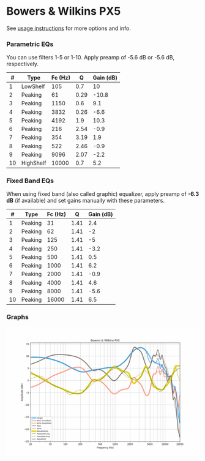 # Bowers & Wilkins PX5
See [usage instructions](https://github.com/jaakkopasanen/AutoEq#usage) for more options and info.

### Parametric EQs
You can use filters 1-5 or 1-10. Apply preamp of -5.6 dB or -5.6 dB, respectively.

|   # | Type      |   Fc (Hz) |    Q |   Gain (dB) |
|-----|-----------|-----------|------|-------------|
|   1 | LowShelf  |       105 | 0.7  |        10   |
|   2 | Peaking   |        61 | 0.29 |       -10.8 |
|   3 | Peaking   |      1150 | 0.6  |         9.1 |
|   4 | Peaking   |      3832 | 0.26 |        -6.6 |
|   5 | Peaking   |      4192 | 1.9  |        10.3 |
|   6 | Peaking   |       216 | 2.54 |        -0.9 |
|   7 | Peaking   |       354 | 3.19 |         1.9 |
|   8 | Peaking   |       522 | 2.46 |        -0.9 |
|   9 | Peaking   |      9096 | 2.07 |        -2.2 |
|  10 | HighShelf |     10000 | 0.7  |         5.2 |

### Fixed Band EQs
When using fixed band (also called graphic) equalizer, apply preamp of **-6.3 dB** (if available) and set gains manually with these parameters.

|   # | Type    |   Fc (Hz) |    Q |   Gain (dB) |
|-----|---------|-----------|------|-------------|
|   1 | Peaking |        31 | 1.41 |         2.4 |
|   2 | Peaking |        62 | 1.41 |        -2   |
|   3 | Peaking |       125 | 1.41 |        -5   |
|   4 | Peaking |       250 | 1.41 |        -3.2 |
|   5 | Peaking |       500 | 1.41 |         0.5 |
|   6 | Peaking |      1000 | 1.41 |         6.2 |
|   7 | Peaking |      2000 | 1.41 |        -0.9 |
|   8 | Peaking |      4000 | 1.41 |         4.6 |
|   9 | Peaking |      8000 | 1.41 |        -5.6 |
|  10 | Peaking |     16000 | 1.41 |         6.5 |

### Graphs
![](./Bowers%20&%20Wilkins%20PX5.png)
